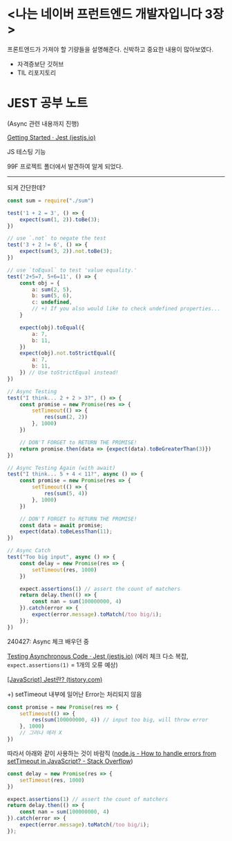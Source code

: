 # <나는 네이버 프런트엔드 개발자입니다 3장>

프론트엔드가 가져야 할 기량들을 설명해준다. 신박하고 중요한 내용이 많아보였다.

- 자격증보단 깃허브
- TIL 리포지토리

# JEST 공부 노트

(Async 관련 내용까지 진행)

[Getting Started · Jest (jestjs.io)](https://jestjs.io/docs/getting-started)

JS 테스팅 기능

99F 프로젝트 폴더에서 발견하여 알게 되었다.

---

되게 간단한데?

```js
const sum = require("./sum")

test('1 + 2 = 3', () => {
    expect(sum(1, 2)).toBe(3);
})

// use `.not` to negate the test
test('3 + 2 != 6', () => {
    expect(sum(3, 2)).not.toBe(3);
})

// use `toEqual` to test 'value equality.'
test('2+5=7, 5+6=11', () => {
    const obj = {
        a: sum(2, 5),
        b: sum(5, 6),
        c: undefined,
        // +) If you also would like to check undefined properties...
    }

    expect(obj).toEqual({
        a: 7,
        b: 11,
    })
    expect(obj).not.toStrictEqual({
        a: 7,
        b: 11,
    }) // Use toStrictEqual instead!
})

// Async Testing
test("I think... 2 + 2 > 3?", () => {
    const promise = new Promise(res => {
        setTimeout(() => {
            res(sum(2, 2))
        }, 1000)
    })

    // DON'T FORGET to RETURN THE PROMISE!
    return promise.then(data => {expect(data).toBeGreaterThan(3)})
})

// Async Testing Again (with await)
test("I think... 5 + 4 < 11?", async () => {
    const promise = new Promise(res => {
        setTimeout(() => {
            res(sum(5, 4))
        }, 1000)
    })

    // DON'T FORGET to RETURN THE PROMISE!
    const data = await promise;
    expect(data).toBeLessThan(11);
})

// Async Catch
test("Too big input", async () => {
    const delay = new Promise(res => {
        setTimeout(res, 1000)
    })

    expect.assertions(1) // assert the count of matchers
    return delay.then(() => {
        const nan = sum(100000000, 4)
    }).catch(error => {
        expect(error.message).toMatch(/too big/i);
    });
})
```

240427: Async 체크 배우던 중

[Testing Asynchronous Code · Jest (jestjs.io)](https://jestjs.io/docs/asynchronous#asyncawait)
(에러 체크 다소 복잡, `expect.assertions(1)` = 1개의 오류 예상)

[[JavaScript] Jest란? (tistory.com)](https://despiteallthat.tistory.com/190#:~:text=Jest%EB%8A%94%20%ED%8E%98%EC%9D%B4%EC%8A%A4%EB%B6%81%EC%97%90%EC%84%9C,%EB%9D%BC%EC%9D%B4%EB%B8%8C%EB%9F%AC%EB%A6%AC%EB%A5%BC%20%EB%8C%80%EC%B2%B4%ED%95%98%EA%B3%A0%20%EC%9E%88%EC%8A%B5%EB%8B%88%EB%8B%A4.)

+) setTimeout 내부에 일어난 Error는 처리되지 않음
```js
const promise = new Promise(res => {
	setTimeout(() => {
		res(sum(100000000, 4)) // input too big, will throw error
	}, 1000)
	// 그러나 에러 X
})
```

따라서 아래와 같이 사용하는 것이 바람직 ([node.js - How to handle errors from setTimeout in JavaScript? - Stack Overflow](https://stackoverflow.com/questions/41431605/how-to-handle-errors-from-settimeout-in-javascript))

```js
const delay = new Promise(res => {
	setTimeout(res, 1000)
})

expect.assertions(1) // assert the count of matchers
return delay.then(() => {
	const nan = sum(100000000, 4)
}).catch(error => {
	expect(error.message).toMatch(/too big/i);
});
```
